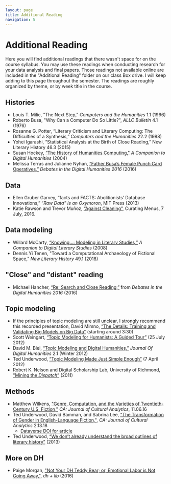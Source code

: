 ```yaml
---
layout: page
title: Additional Reading
navigation: 5
---
```

# Additional Reading
Here you will find additional readings that there wasn't space for on the course syllabus. You may use these readings when conducting research for your data analysis and final papers. Those readings not available online are included in the "Additional Reading" folder on our class Box drive. I will keep adding to this page throughout the semester. The readings are roughly organized by theme, or by week title in the course.

## Histories
* Louis T. Milic, "The Next Step," _Computers and the Humanities_ 1.1 (1966)
* Roberto Busa, "Why Can a Computer Do So Little?", _ALLC Bulletin_ 4.1 (1976)
* Rosanne G. Potter, “Literary Criticism and Literary Computing: The Difficulties of a Synthesis,” _Computers and the Humanities_ 22.2 (1988)
* Yohei Igarashi, “Statistical Analysis at the Birth of Close Reading,” New Literary History 46.3 (2015)
* Susan Hockey, [“The History of Humanities Computing,"](http://www.digitalhumanities.org/companion/view?docId=blackwell/9781405103213/9781405103213.xml&chunk.id=ss1-2-1&toc.depth=1&toc.id=ss1-2-1&brand=default) _A Companion to Digital Humanities_ (2004)
* Melissa Terras and Julianne Nyhan, [“Father Busa’s Female Punch Card Operatives,”](http://dhdebates.gc.cuny.edu/debates/text/57) _Debates in the Digital Humanities 2016_ (2016)

## Data
* Ellen Gruber Garvey, “facts and FACTS: Abolitionists’ Database Innovations,” “_Raw Data” Is an Oxymoron_, MIT Press (2013)
* Katie Rawson and Trevor Muñoz, [“Against Cleaning”](http://curatingmenus.org/articles/against-cleaning/), Curating Menus, 7 July, 2016.

## Data modeling
* Willard McCarty, [“Knowing…: Modeling in Literary Studies,”](http://digitalhumanities.org/companion/view?docId=blackwell/9781405148641/9781405148641.xml&chunk.id=ss1-6-2&toc.id=0&brand=9781405148641_brand) _A Companion to Digital Literary Studies_ (2008)
* Dennis Yi Tenen, "Toward a Computational Archaeology of Fictional Space,"  _New Literary History_ 49.1 (2018)

## "Close" and "distant" reading
* Michael Hancher, [“Re: Search and Close Reading,”](http://dhdebates.gc.cuny.edu/debates/text/63 ) from _Debates in the Digital Humanities 2016_ (2016)

## Topic modeling
* If the principles of topic modeling are still unclear, I strongly recommend this recorded presentation, David Mimno, [“The Details: Training and Validating Big Models on Big Data”](https://vimeo.com/53080123) (starting around 3:30)
* Scott Weingart, [“Topic Modeling for Humanists: A Guided Tour”](http://www.scottbot.net/HIAL/index.html@p=19113.html) (25 July 2012)
* David M. Blei, [“Topic Modeling and Digital Humanities,”](http://journalofdigitalhumanities.org/2-1/topic-modeling-and-digital-humanities-by-david-m-blei/) _Journal Of Digital Humanities_ 2.1 (Winter 2012)
* Ted Underwood, [“Topic Modeling Made Just Simple Enough”](https://tedunderwood.com/2012/04/07/topic-modeling-made-just-simple-enough/) (7 April 2012)
* Robert K. Nelson and Digital Scholarship Lab, University of Richmond, ["Mining the _Dispatch_”](http://dsl.richmond.edu/dispatch/pages/intro) (2011)

## Methods
* Matthew Wilkens, ["Genre, Computation, and the Varieties of Twentieth-Century U.S. Fiction,"](http://culturalanalytics.org/2016/11/genre-computation-and-the-varieties-of-twentieth-century-u-s-fiction/) _CA: Journal of Cultural Analytics_, 11.06.16
* Ted Underwood, David Bamman, and Sabrina Lee, ["The Transformation of Gender in English-Language Fiction,"](http://culturalanalytics.org/2018/02/the-transformation-of-gender-in-english-language-fiction/), _CA: Journal of Cultural Analytics_ 2.13.18
   * [Dataverse DOI for article](https://dataverse.harvard.edu/dataset.xhtml?persistentId=doi:10.7910/DVN/ZM2MAN)
* Ted Underwood, [“We don’t already understand the broad outlines of literary history”](https://tedunderwood.com/2013/02/08/we-dont-already-know-the-broad-outlines-of-literary-history/) (2013)

## More on DH
* Paige Morgan, ["Not Your DH Teddy Bear; or, Emotional Labor is Not Going Away,"](https://acrl.ala.org/dh/2016/07/29/not-your-dh-teddy-bear/), _dh + lib_ (2016)
